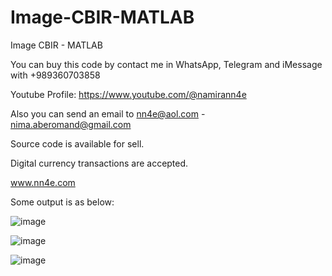 # Image-CBIR-MATLAB
Image CBIR - MATLAB

You can buy this code by contact me in WhatsApp, Telegram and iMessage with +989360703858

Youtube Profile: https://www.youtube.com/@namirann4e

Also you can send an email to nn4e@aol.com - nima.aberomand@gmail.com

Source code is available for sell.

Digital currency transactions are accepted.

www.nn4e.com

Some output is as below:

![image](https://github.com/user-attachments/assets/93e7e29d-b0f6-4f77-9df3-a189b2156a45)

![image](https://github.com/user-attachments/assets/bae0417d-e3e4-4156-806a-6a8c68c26740)

![image](https://github.com/user-attachments/assets/dc6c0604-96fc-4934-a3c7-36a6a685e1ed)
